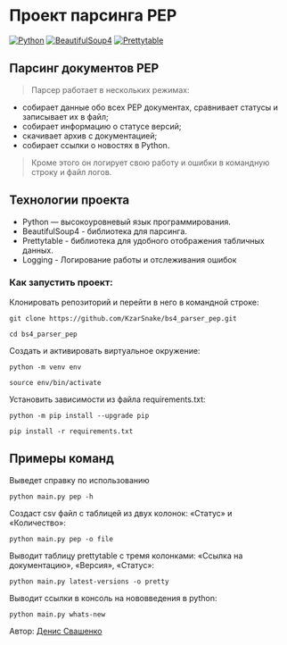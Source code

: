 # Проект парсинга PEP
[![Python](https://img.shields.io/badge/-Python-464646?style=flat&logo=Python&logoColor=ffffff&color=043A6B)](https://www.python.org/)
[![BeautifulSoup4](https://img.shields.io/badge/-BeautifulSoup4-464646?style=flat&logo=BeautifulSoup4&logoColor=ffffff&color=043A6B)](https://www.crummy.com/software/BeautifulSoup/)
[![Prettytable](https://img.shields.io/badge/-Prettytable-464646?style=flat&logo=Prettytable&logoColor=ffffff&color=043A6B)](https://github.com/jazzband/prettytable)

## Парсинг документов PEP

> Парсер работает в нескольких режимах:
- собирает данные обо всех PEP документах, сравнивает статусы и записывает их в файл;
- собирает информацию о статусе версий;
- скачивает архив с документацией;
- собирает ссылки о новостях в Python.
> Кроме этого он логирует свою работу и ошибки в командную строку и файл логов.
## Технологии проекта

- Python — высокоуровневый язык программирования.
- BeautifulSoup4 - библиотека для парсинга.
- Prettytable - библиотека для удобного отображения табличных данных.
- Logging - Логирование работы и отслеживания ошибок

### Как запустить проект:

Клонировать репозиторий и перейти в него в командной строке:

```
git clone https://github.com/KzarSnake/bs4_parser_pep.git

cd bs4_parser_pep
```

Cоздать и активировать виртуальное окружение:

```
python -m venv env

source env/bin/activate
```

Установить зависимости из файла requirements.txt:

```
python -m pip install --upgrade pip

pip install -r requirements.txt
```

## Примеры команд
Выведет справку по использованию
```
python main.py pep -h
```

Создаст csv файл с таблицей из двух колонок: «Статус» и «Количество»:
```
python main.py pep -o file
```

Выводит таблицу prettytable с тремя колонками: «Ссылка на документацию», «Версия», «Статус»:
```
python main.py latest-versions -o pretty 
```

Выводит ссылки в консоль на нововведения в python:
```
python main.py whats-new
```

Автор: [Денис Свашенко](https://github.com/KzarSnake)
